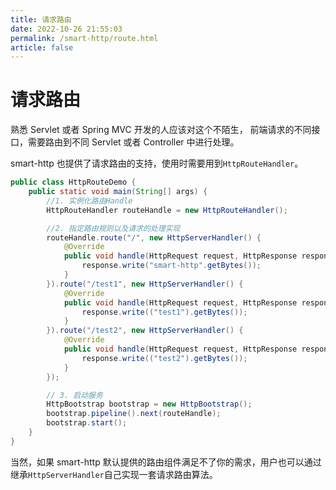 ```yaml
---
title: 请求路由
date: 2022-10-26 21:55:03
permalink: /smart-http/route.html
article: false
---
```

# 请求路由

熟悉 Servlet 或者 Spring MVC 开发的人应该对这个不陌生，
前端请求的不同接口，需要路由到不同 Servlet 或者 Controller 中进行处理。

smart-http 也提供了请求路由的支持，使用时需要用到`HttpRouteHandler`。
```java
public class HttpRouteDemo {
    public static void main(String[] args) {
        //1. 实例化路由Handle
        HttpRouteHandler routeHandle = new HttpRouteHandler();

        //2. 指定路由规则以及请求的处理实现
        routeHandle.route("/", new HttpServerHandler() {
            @Override
            public void handle(HttpRequest request, HttpResponse response) throws IOException {
                response.write("smart-http".getBytes());
            }
        }).route("/test1", new HttpServerHandler() {
            @Override
            public void handle(HttpRequest request, HttpResponse response) throws IOException {
                response.write(("test1").getBytes());
            }
        }).route("/test2", new HttpServerHandler() {
            @Override
            public void handle(HttpRequest request, HttpResponse response) throws IOException {
                response.write(("test2").getBytes());
            }
        });

        // 3. 启动服务
        HttpBootstrap bootstrap = new HttpBootstrap();
        bootstrap.pipeline().next(routeHandle);
        bootstrap.start();
    }
}
```

当然，如果 smart-http 默认提供的路由组件满足不了你的需求，用户也可以通过继承`HttpServerHandler`自己实现一套请求路由算法。

 